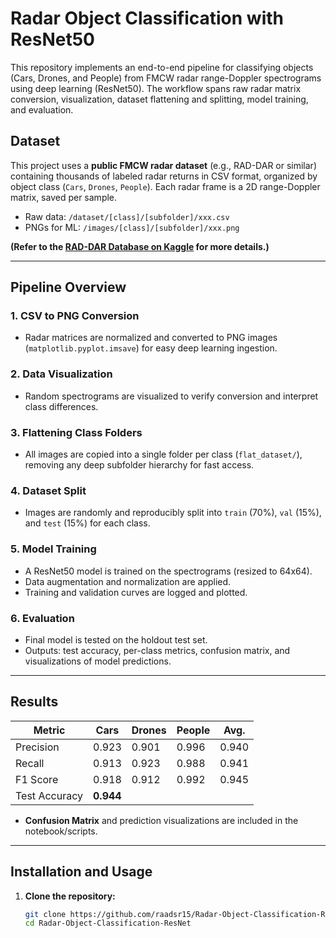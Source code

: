 # Radar Object Classification with ResNet50

This repository implements an end-to-end pipeline for classifying objects (Cars, Drones, and People) from FMCW radar range-Doppler spectrograms using deep learning (ResNet50). The workflow spans raw radar matrix conversion, visualization, dataset flattening and splitting, model training, and evaluation.

## Dataset

This project uses a **public FMCW radar dataset** (e.g., RAD-DAR or similar) containing thousands of labeled radar returns in CSV format, organized by object class (`Cars`, `Drones`, `People`). Each radar frame is a 2D range-Doppler matrix, saved per sample.

- Raw data: `/dataset/[class]/[subfolder]/xxx.csv`
- PNGs for ML: `/images/[class]/[subfolder]/xxx.png`

**(Refer to the [RAD-DAR Database on Kaggle](https://www.kaggle.com/datasets/ignaciojeria/real-doppler-rad-dar-database) for more details.)**

---

## Pipeline Overview

### 1. **CSV to PNG Conversion**
- Radar matrices are normalized and converted to PNG images (`matplotlib.pyplot.imsave`) for easy deep learning ingestion.

### 2. **Data Visualization**
- Random spectrograms are visualized to verify conversion and interpret class differences.

### 3. **Flattening Class Folders**
- All images are copied into a single folder per class (`flat_dataset/`), removing any deep subfolder hierarchy for fast access.

### 4. **Dataset Split**
- Images are randomly and reproducibly split into `train` (70%), `val` (15%), and `test` (15%) for each class.

### 5. **Model Training**
- A ResNet50 model is trained on the spectrograms (resized to 64x64).
- Data augmentation and normalization are applied.
- Training and validation curves are logged and plotted.

### 6. **Evaluation**
- Final model is tested on the holdout test set.
- Outputs: test accuracy, per-class metrics, confusion matrix, and visualizations of model predictions.

---

## Results

| Metric         | Cars  | Drones | People | Avg.   |
|----------------|-------|--------|--------|--------|
| Precision      | 0.923 | 0.901  | 0.996  | 0.940  |
| Recall         | 0.913 | 0.923  | 0.988  | 0.941  |
| F1 Score       | 0.918 | 0.912  | 0.992  | 0.945  |
| Test Accuracy  |         **0.944**                 |

- **Confusion Matrix** and prediction visualizations are included in the notebook/scripts.

---

## Installation and Usage

1. **Clone the repository:**
    ```bash
    git clone https://github.com/raadsr15/Radar-Object-Classification-ResNet.git
    cd Radar-Object-Classification-ResNet
